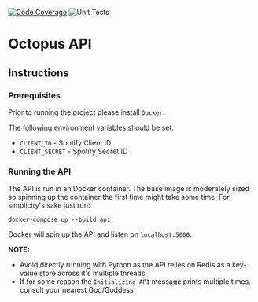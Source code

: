 [![Code Coverage](https://codecov.io/gh/carsonclarke570/octopus-api/branch/master/graph/badge.svg)](https://codecov.io/gh/carsonclarke570/octopus-api) ![Unit Tests](https://github.com/carsonclarke570/octopus-api/workflows/Unit%20Tests/badge.svg?branch=master)

# Octopus API

## Instructions

### Prerequisites

Prior to running the project please install `Docker`. 

The following environment variables should be set:
* `CLIENT_ID` - Spotify Client ID
* `CLIENT_SECRET` - Spotify Secret ID

### Running the API

The API is run in an Docker container. The base image is moderately sized so spinning up the container the first time might take some time. For simplicity's sake just run:

```
docker-compose up --build api
```

Docker will spin up the API and listen on `localhost:5000`.

**NOTE:** 
* Avoid directly running with Python as the API relies on Redis as a key-value store across it's multiple threads.
* If for some reason the `Initializing API` message prints multiple times, consult your nearest God/Goddess
